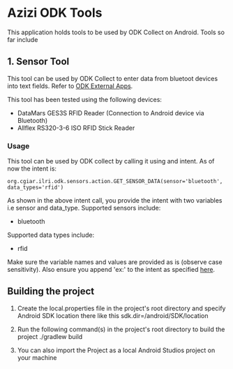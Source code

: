 # Azizi ODK Tools
This application holds tools to be used by ODK Collect on Android. Tools so far include


## 1. Sensor Tool
This tool can be used by ODK Collect to enter data from bluetoot devices into text fields.
Refer to [ODK External Apps](http://opendatakit.org/help/form-design/external-apps/).

This tool has been tested using the following devices:

*   DataMars GES3S RFID Reader (Connection to Android device via Bluetooth)
*   Allflex RS320-3-6 ISO RFID Stick Reader


### Usage
This tool can be used by ODK collect by calling it using and intent. As of now the intent is:

    org.cgiar.ilri.odk.sensors.action.GET_SENSOR_DATA(sensor='bluetooth', data_types='rfid')

As shown in the above intent call, you provide the intent with two variables i.e sensor and data_type.
Supported sensors include:

*   bluetooth

Supported data types include:

*   rfid

Make sure the variable names and values are provided as is (observe case sensitivity). Also ensure you 
append 'ex:' to the intent as specified [here](http://opendatakit.org/help/form-design/external-apps/).


## Building the project
 1. Create the local.properties file in the project's root directory and specify Android SDK location there like this 
    sdk.dir=/android/SDK/location

 2. Run the following command(s) in the project's root directory to build the project
    ./gradlew build 

 3. You can also import the Project as a local Android Studios project on your machine